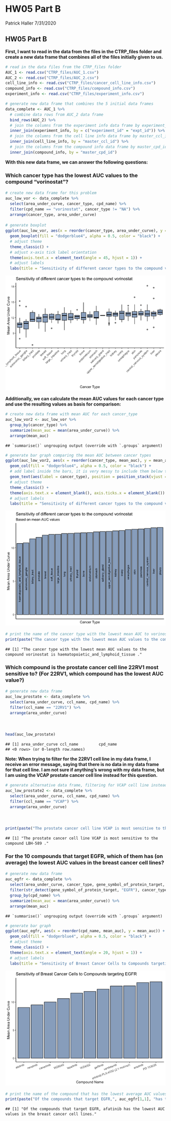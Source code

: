 HW05 Part B
================
Patrick Haller
7/31/2020

## HW05 Part B

**First, I want to read in the data from the files in the CTRP\_files
folder and create a new data frame that combines all of the files
initially given to us.**

``` r
# read in the data files from the CTRP_files folder
AUC_1 <- read.csv("CTRP_files/AUC_1.csv")
AUC_2 <- read.csv("CTRP_files/AUC_2.csv")
cell_line_info <- read.csv("CTRP_files/cancer_cell_line_info.csv")
compound_info <- read.csv("CTRP_files/compound_info.csv")
experiment_info <- read.csv("CTRP_files/experiment_info.csv")
```

``` r
# generate new data frame that combines the 5 initial data frames
data_complete <- AUC_1 %>%
  # combine data rows from AUC_2 data frame
  bind_rows(AUC_2) %>%
  # join the columns from the experiment info data frame by experiment_id
  inner_join(experiment_info, by = c("experiment_id" = "expt_id")) %>%
  # join the columns from the cell line info data frame by master_ccl_id
  inner_join(cell_line_info, by = "master_ccl_id") %>%
  # join the columns from the compound info data frame by master_cpd_id
  inner_join(compound_info, by = "master_cpd_id")
```

**With this new data frame, we can answer the following
questions:**

### Which cancer type has the lowest AUC values to the compound “vorinostat”?

``` r
# create new data frame for this problem
auc_low_vor <- data_complete %>%
  select(area_under_curve, cancer_type, cpd_name) %>%
  filter(cpd_name == "vorinostat", cancer_type != "NA") %>%
  arrange(cancer_type, area_under_curve) 

# generate boxplot
ggplot(auc_low_vor, aes(x = reorder(cancer_type, area_under_curve), y = area_under_curve)) +
  geom_boxplot(fill = "dodgerblue4", alpha = 0.5, color = "black") +
  # adjust theme
  theme_classic() +
  # adjust x-axis tick label orientation
  theme(axis.text.x = element_text(angle = 45, hjust = 1)) +
  # adjust labels
  labs(title = "Sensitivity of different cancer types to the compound vorinostat", x = "Cancer Type", y = "Mean Area Under Curve")
```

![](HW05_part_B_files/figure-gfm/unnamed-chunk-2-1.png)<!-- -->

**Additionally, we can calculate the mean AUC values for each cancer
type and use the resulting values as basis for comparison:**

``` r
# create new data frame with mean AUC for each cancer_type
auc_low_vor2 <- auc_low_vor %>%
  group_by(cancer_type) %>%
  summarize(mean_auc = mean(area_under_curve)) %>% 
  arrange(mean_auc)
```

    ## `summarise()` ungrouping output (override with `.groups` argument)

``` r
# generate bar graph comparing the mean AUC between cancer types
ggplot(auc_low_vor2, aes(x = reorder(cancer_type, mean_auc), y = mean_auc)) +
  geom_col(fill = "dodgerblue4", alpha = 0.5, color = "black") +
  # add label inside the bars, it is very messy to include them below the x-axis
  geom_text(aes(label = cancer_type), position = position_stack(vjust = 0.5), angle = 90, size = 3) +
  # adjust theme
  theme_classic() +
  theme(axis.text.x = element_blank(), axis.ticks.x = element_blank()) +
  # adjust labels
  labs(title = "Sensitivity of different cancer types to the compound vorinostat", subtitle = "Based on mean AUC values", x = "Cancer Type", y = "Mean Area Under Curve")
```

![](HW05_part_B_files/figure-gfm/unnamed-chunk-3-1.png)<!-- -->

``` r
# print the name of the cancer type with the lowest mean AUC to vorinostat
print(paste("The cancer type with the lowest mean AUC values to the compound vorinostat is", auc_low_vor2[1,1], "."))
```

    ## [1] "The cancer type with the lowest mean AUC values to the compound vorinostat is haematopoietic_and_lymphoid_tissue ."

### Which compound is the prostate cancer cell line 22RV1 most sensitive to? (For 22RV1, which compound has the lowest AUC value?)

``` r
# generate new data frame
auc_low_prostate <- data_complete %>%
  select(area_under_curve, ccl_name, cpd_name) %>%
  filter(ccl_name == "22RV1") %>%
  arrange(area_under_curve) 
  


head(auc_low_prostate)
```

    ## [1] area_under_curve ccl_name         cpd_name        
    ## <0 rows> (or 0-length row.names)

**Note: When trying to filter for the 22RV1 cell line in my data frame,
I receive an error message, saying that there is no data in my data
frame for that cell line. I am not sure if anything’s wrong with my data
frame, but I am using the VCAP prostate cancer cell line instead for
this
question.**

``` r
# generate alternative data frame, filtering for VCAP cell line instead of 22RV1
auc_low_prostate2 <- data_complete %>%
  select(area_under_curve, ccl_name, cpd_name) %>%
  filter(ccl_name == "VCAP") %>%
  arrange(area_under_curve) 
  


print(paste("The prostate cancer cell line VCAP is most sensitive to the compound", auc_low_prostate2[1, 3], "."))
```

    ## [1] "The prostate cancer cell line VCAP is most sensitive to the compound LBH-589 ."

### For the 10 compounds that target EGFR, which of them has (on average) the lowest AUC values in the breast cancer cell lines?

``` r
# generate new data frame 
auc_egfr <- data_complete %>%
  select(area_under_curve, cancer_type, gene_symbol_of_protein_target, cpd_name) %>%
  filter(str_detect(gene_symbol_of_protein_target, "EGFR"), cancer_type == "breast") %>%
  group_by(cpd_name) %>%
  summarize(mean_auc = mean(area_under_curve)) %>%
  arrange(mean_auc)
```

    ## `summarise()` ungrouping output (override with `.groups` argument)

``` r
# generate bar graph 
ggplot(auc_egfr, aes(x = reorder(cpd_name, mean_auc), y = mean_auc)) +
  geom_col(fill = "dodgerblue4", alpha = 0.5, color = "black") +
  # adjust theme
  theme_classic() +
  theme(axis.text.x = element_text(angle = 20, hjust = 1)) +
  # adjust labels
  labs(title = "Sensitivity of Breast Cancer Cells to Compounds targeting EGFR", x = "Compound Name", y = "Mean Area Under Curve")
```

![](HW05_part_B_files/figure-gfm/unnamed-chunk-6-1.png)<!-- -->

``` r
# print the name of the compound that has the lowest average AUC values in the breast cancer cell lines
print(paste("Of the compounds that target EGFR,", auc_egfr[1,1], "has the lowest AUC values in the breast cancer cell lines."))
```

    ## [1] "Of the compounds that target EGFR, afatinib has the lowest AUC values in the breast cancer cell lines."
